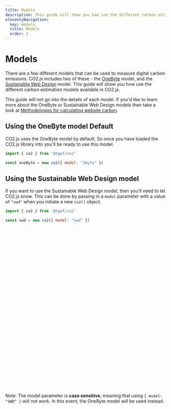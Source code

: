 ```yaml
---
title: Models
description: This guide will show you how use the different carbon estimation models available in CO2.js.
eleventyNavigation:
  key: models
  title: Models
  order: 3
---
```


# Models

There are a few different models that can be used to measure digital carbon emissions. CO2.js includes two of these - the [OneByte][soberDigital] model, and the [Sustainable Web Design][swd] model.  This guide will show you how use the different carbon estimation models available in CO2.js.

This guide will not go into the details of each model. If you'd like to learn more about the OneByte or Sustainable Web Design models then take a look at [Methodologies for calculating website carbon](/co2js/explainer/methodologies-for-calculating-website-carbon/).
## Using the OneByte model <span class="badge align-middle badge-secondary badge-lg">Default</span>

CO2.js uses the OneByte model by default. So once you have loaded the CO2.js library into you'll be ready to use this model.

```js
import { co2 } from '@tgwf/co2'

const oneByte = new co2({ model: "1byte" })
```

## Using the Sustainable Web Design model

If you want to use the Sustainable Web Design model, then you'll need to let CO2.js know. This can be done by passing in a `model` parameter with a value of `"swd"` when you initiate a new `co2()` object.

```js
import { co2 } from '@tgwf/co2'

const swd = new co2({ model: "swd" })
```

<aside class="alert  alert-warning">
  <div>
  <svg xmlns="http://www.w3.org/2000/svg" class="stroke-current flex-shrink-0 h-6 w-6" fill="none" viewBox="0 0 24 24"><path stroke-linecap="round" stroke-linejoin="round" stroke-width="2" d="M12 9v2m0 4h.01m-6.938 4h13.856c1.54 0 2.502-1.667 1.732-3L13.732 4c-.77-1.333-2.694-1.333-3.464 0L3.34 16c-.77 1.333.192 3 1.732 3z" /></svg>
    <p>Note: The model parameter is <b>case sensitive</b>, meaning that using <code>{ model: "SWD" }</code> will not work. In this event, the OneByte model will be used instead.</p>
  </div>
</aside>

[soberDigital]: https://theshiftproject.org/en/lean-ict-2/
[swd]: https://sustainablewebdesign.org/calculating-digital-emissions
